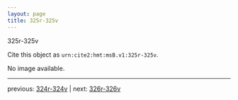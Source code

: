 ```yaml
---
layout: page
title: 325r-325v
---
```


325r-325v

Cite this object as `urn:cite2:hmt:msB.v1:325r-325v`.

No image available. 



---

previous: [324r-324v](../324r-324v/) | next: [326r-326v](../326r-326v/)
